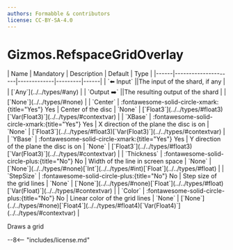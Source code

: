 ```yaml
---
authors: Formabble & contributors
license: CC-BY-SA-4.0
---
```



# Gizmos.RefspaceGridOverlay

<div class="sh-parameters" markdown="1">
| Name | Mandatory | Description | Default | Type |
|------|---------------------|-------------|---------|------|
| `⬅️ Input` ||The input of the shard, if any | | [`Any`](../../types/#any) |
| `Output ➡️` ||The resulting output of the shard | | [`None`](../../types/#none) |
| `Center` | :fontawesome-solid-circle-xmark:{title="Yes"} Yes  | Center of the disc | `None` | [`Float3`](../../types/#float3)[`Var(Float3)`](../../types/#contextvar) |
| `XBase` | :fontawesome-solid-circle-xmark:{title="Yes"} Yes  | X direction of the plane the disc is on | `None` | [`Float3`](../../types/#float3)[`Var(Float3)`](../../types/#contextvar) |
| `YBase` | :fontawesome-solid-circle-xmark:{title="Yes"} Yes  | Y direction of the plane the disc is on | `None` | [`Float3`](../../types/#float3)[`Var(Float3)`](../../types/#contextvar) |
| `Thickness` | :fontawesome-solid-circle-plus:{title="No"} No  | Width of the line in screen space | `None` | [`None`](../../types/#none)[`Int`](../../types/#int)[`Float`](../../types/#float) |
| `StepSize` | :fontawesome-solid-circle-plus:{title="No"} No  | Step size of the grid lines | `None` | [`None`](../../types/#none)[`Float`](../../types/#float)[`Var(Float)`](../../types/#contextvar) |
| `Color` | :fontawesome-solid-circle-plus:{title="No"} No  | Linear color of the grid lines | `None` | [`None`](../../types/#none)[`Float4`](../../types/#float4)[`Var(Float4)`](../../types/#contextvar) |

</div>

Draws a grid

--8<-- "includes/license.md"


